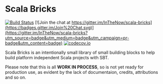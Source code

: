 # Scala Bricks

[![Build Status](https://api.travis-ci.org/InTheNow/scala-bricks.png)](https://travis-ci.org/InTheNow/scala-bricks)
[![Join the chat at
https://gitter.im/InTheNow/scala-bricks](https://badges.gitter.im/Join%20Chat.svg)](https://gitter.im/InTheNow/scala-bricks?utm_source=badge&utm_medium=badge&utm_campaign=pr-badge&utm_content=badge)
[![codecov.io](http://codecov.io/github/InTheNow/scala-bricks/coverage.svg?branch=master)](http://codecov.io/github/InTheNow/scala-bricks?branch=master)

Scala Bricks is an intentionally small library of small building blocks to help build platform independent Scala projects with SBT.

Please note that this is all __WORK IN PROCESS__, so is not yet ready for production use, as evident by the lack of documentaion, credits, attributions and so on. 

